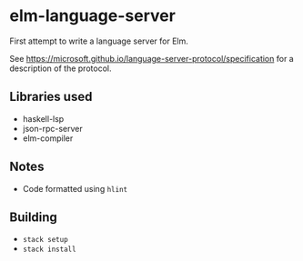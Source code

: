 # elm-language-server

First attempt to write a language server for Elm.

See https://microsoft.github.io/language-server-protocol/specification for
a description of the protocol.

## Libraries used
* haskell-lsp
* json-rpc-server
* elm-compiler

## Notes
* Code formatted using `hlint`

## Building
* `stack setup`
* `stack install`

